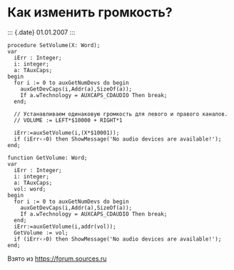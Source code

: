 Как изменить громкость?
=======================

::: {.date}
01.01.2007
:::

    procedure SetVolume(X: Word); 
    var 
      iErr : Integer; 
      i: integer; 
      a: TAuxCaps; 
    begin 
      for i := 0 to auxGetNumDevs do begin 
        auxGetDevCaps(i,Addr(a),SizeOf(a)); 
        If a.wTechnology = AUXCAPS_CDAUDIO Then break; 
      end; 
     
      // Устанавливаем одинаковую громкость для левого и правого каналов. 
      // VOLUME := LEFT*$10000 + RIGHT*1
     
      iErr:=auxSetVolume(i,(X*$10001)); 
      if (iErr‹›0) then ShowMessage('No audio devices are available!'); 
    end; 
     
    function GetVolume: Word; 
    var 
      iErr : Integer; 
      i: integer; 
      a: TAuxCaps; 
      vol: word; 
    begin 
      for i := 0 to auxGetNumDevs do begin 
        auxGetDevCaps(i,Addr(a),SizeOf(a)); 
        If a.wTechnology = AUXCAPS_CDAUDIO Then break; 
      end; 
      iErr:=auxGetVolume(i,addr(vol)); 
      GetVolume := vol; 
      if (iErr‹›0) then ShowMessage('No audio devices are available!'); 
    end; 

Взято из <https://forum.sources.ru>
